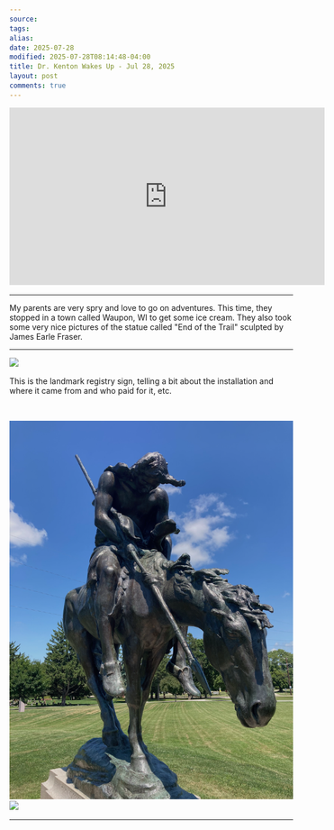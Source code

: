 ```yaml
---
source:
tags:
alias:
date: 2025-07-28
modified: 2025-07-28T08:14:48-04:00
title: Dr. Kenton Wakes Up - Jul 28, 2025
layout: post
comments: true
---
```


  

<iframe width="560" height="315" src="https://www.youtube.com/embed/JP_VHLtZNiQ" title="YouTube video player" frameborder="0" allow="accelerometer; autoplay; clipboard-write; encrypted-media; gyroscope; picture-in-picture; web-share" allowfullscreen></iframe>

---

My parents are very spry and love to go on adventures. This time, they stopped in a town called Waupon, WI to get some ice cream. They also took some very nice pictures of the statue called "End of the Trail" sculpted by James Earle Fraser.

---

<img src="images/EOT-sign.png"> 

This is the landmark registry sign, telling a bit about the installation and where it came from and who paid for it, etc.

<br />

<img src="images/EOT-front.png"> <br/>
<img src="images/EOT-left.png">

---

